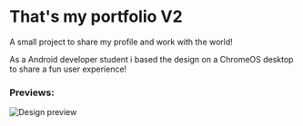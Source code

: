 # That's my portfolio V2

A small project to share my profile and work with the world!


As a Android developer student i based the design on a ChromeOS desktop to share a fun user experience!

### Previews:
![Design preview](./images/Captura%20de%20tela%20de%202022-12-20%2014-31-03.png)